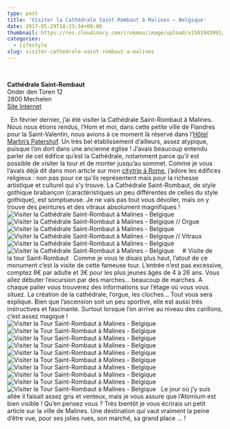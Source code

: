 ```yaml
---
type: post
title: 'Visiter la Cathédrale Saint-Rombaut à Malines – Belgique'
date: 2017-05-29T18:23:34+00:00
thumbnail: https://res.cloudinary.com/crokmou/image/upload/v1501943991/tour-saint-rombaut-malines-mechelen-flandres-belgique-crokmou-blog-cuisine-voyage-1.jpg
categories: 
  - Lifestyle
slug: visiter-cathedrale-saint-rombaut-a-malines
---
```


 

**Cathédrale Saint-Rombaut**  
Onder den Toren 12  
2800 Mechelen  
[Site Internet](https://toerisme.mechelen.be/montez-au-sommet-de-la-tour-saint-rombaut)

  En février dernier, j’ai été visiter la Cathédrale Saint-Rombaut à Malines. Nous nous étions rendus, l’Hom et moi, dans cette petite ville de Flandres pour la Saint-Valentin, nous avions à ce moment là réservé dans l’[Hôtel Martin’s Patershof](http://www.crokmou.com/2017/03/dormir-eglise-hotel-martins-patershof-a-malines-belgique). Un très bel établissement d’ailleurs, assez atypique, puisque l’on dort dans une ancienne église ! J’avais beaucoup entendu parler de cet édifice qu’est la Cathédrale, notamment parce qu’il est possible de visiter la tour et de monter jusqu’au sommet. Comme je vous l’avais déjà dit dans mon article sur mon [citytrip à Rome](https://www.crokmou.com/2017/01/citytrip-a-rome-italie), j’adore les édifices religieux : non pas pour ce qu’ils représentent mais pour la richesse artistique et culturel qui s’y trouve. La Cathédrale Saint-Rombaut, de style gothique brabançon (caractéristiques un peu différentes de celles du style gothique), est somptueuse. Je ne vais pas tout vous dévoiler, mais on y trouve des peintures et des vitraux absolument magnifiques !   ![Visiter la Cathédrale Saint-Rombaut à Malines - Belgique](http://www.crokmou.com/wp-content/uploads/2017/03/tour-saint-rombaut-malines-mechelen-flandres-belgique-crokmou-blog-cuisine-voyage-1-1.jpg "Visiter la Cathédrale Saint-Rombaut à Malines - Belgique") ![Visiter la Cathédrale Saint-Rombaut à Malines - Belgique // Orgue](http://www.crokmou.com/wp-content/uploads/2017/03/tour-saint-rombaut-malines-mechelen-flandres-belgique-crokmou-blog-cuisine-voyage-1-2.jpg "Visiter la Cathédrale Saint-Rombaut à Malines - Belgique // Orgue") ![Visiter la Cathédrale Saint-Rombaut à Malines - Belgique ](http://www.crokmou.com/wp-content/uploads/2017/03/tour-saint-rombaut-malines-mechelen-flandres-belgique-crokmou-blog-cuisine-voyage-1-3.jpg "Visiter la Cathédrale Saint-Rombaut à Malines - Belgique") ![Visiter la Cathédrale Saint-Rombaut à Malines - Belgique // Vitraux](http://www.crokmou.com/wp-content/uploads/2017/03/tour-saint-rombaut-malines-mechelen-flandres-belgique-crokmou-blog-cuisine-voyage-1-5.jpg "Visiter la Cathédrale Saint-Rombaut à Malines - Belgique // Vitraux") ![Visiter la Cathédrale Saint-Rombaut à Malines - Belgique ](http://www.crokmou.com/wp-content/uploads/2017/03/tour-saint-rombaut-malines-mechelen-flandres-belgique-crokmou-blog-cuisine-voyage-1-4.jpg "Visiter la Cathédrale Saint-Rombaut à Malines - Belgique ")![Visiter la Cathédrale Saint-Rombaut à Malines - Belgique](http://www.crokmou.com/wp-content/uploads/2017/03/tour-saint-rombaut-malines-mechelen-flandres-belgique-crokmou-blog-cuisine-voyage-1-6.jpg "Visiter la Cathédrale Saint-Rombaut à Malines - Belgique")     # Visite de la tour Saint-Rombaut   Comme je vous le disais plus haut, l’atout de ce monument c’est la visite de cette fameuse tour. L’entrée n’est pas excessive, comptez 8€ par adulte et 3€ pour les plus jeunes âgés de 4 à 26 ans. Vous allez débuter l’excursion par des marches… beaucoup de marches. A chaque palier vous trouverez des informations sur l’étage où vous vous situez. La création de la cathédrale, l’orgue, les cloches… Tout vous sera expliqué. Bien que l’ascension soit un peu sportive, elle est aussi très instructives et fascinante. Surtout lorsque l’on arrive au niveau des carillons, c’est assez magique !     ![Visiter la Tour Saint-Rombaut à Malines - Belgique](http://www.crokmou.com/wp-content/uploads/2017/03/tour-saint-rombaut-malines-mechelen-flandres-belgique-crokmou-blog-cuisine-voyage-1-7.jpg "Visiter la Tour Saint-Rombaut à Malines - Belgique") ![Visiter la Tour Saint-Rombaut à Malines - Belgique](http://www.crokmou.com/wp-content/uploads/2017/03/tour-saint-rombaut-malines-mechelen-flandres-belgique-crokmou-blog-cuisine-voyage-1-8.jpg "Visiter la Tour Saint-Rombaut à Malines - Belgique") ![Visiter la Tour Saint-Rombaut à Malines - Belgique](http://www.crokmou.com/wp-content/uploads/2017/03/tour-saint-rombaut-malines-mechelen-flandres-belgique-crokmou-blog-cuisine-voyage-1-9.jpg "Visiter la Tour Saint-Rombaut à Malines - Belgique") ![Visiter la Tour Saint-Rombaut à Malines - Belgique](http://www.crokmou.com/wp-content/uploads/2017/03/tour-saint-rombaut-malines-mechelen-flandres-belgique-crokmou-blog-cuisine-voyage-1-10.jpg "Visiter la Tour Saint-Rombaut à Malines - Belgique") ![Visiter la Tour Saint-Rombaut à Malines - Belgique](http://www.crokmou.com/wp-content/uploads/2017/03/tour-saint-rombaut-malines-mechelen-flandres-belgique-crokmou-blog-cuisine-voyage-1-12.jpg "Visiter la Tour Saint-Rombaut à Malines - Belgique") ![Visiter la Tour Saint-Rombaut à Malines - Belgique](http://www.crokmou.com/wp-content/uploads/2017/03/tour-saint-rombaut-malines-mechelen-flandres-belgique-crokmou-blog-cuisine-voyage-1-11.jpg "Visiter la Tour Saint-Rombaut à Malines - Belgique") ![Visiter la Tour Saint-Rombaut à Malines - Belgique](http://www.crokmou.com/wp-content/uploads/2017/03/tour-saint-rombaut-malines-mechelen-flandres-belgique-crokmou-blog-cuisine-voyage-1-13.jpg "Visiter la Tour Saint-Rombaut à Malines - Belgique") ![Visiter la Tour Saint-Rombaut à Malines - Belgique](http://www.crokmou.com/wp-content/uploads/2017/03/tour-saint-rombaut-malines-mechelen-flandres-belgique-crokmou-blog-cuisine-voyage-1-14.jpg "Visiter la Tour Saint-Rombaut à Malines - Belgique") ![Visiter la Tour Saint-Rombaut à Malines - Belgique](http://www.crokmou.com/wp-content/uploads/2017/03/tour-saint-rombaut-malines-mechelen-flandres-belgique-crokmou-blog-cuisine-voyage-1-16.jpg "Visiter la Tour Saint-Rombaut à Malines - Belgique")![Visiter la Tour Saint-Rombaut à Malines - Belgique](http://www.crokmou.com/wp-content/uploads/2017/03/tour-saint-rombaut-malines-mechelen-flandres-belgique-crokmou-blog-cuisine-voyage-1-15.jpg "Visiter la Tour Saint-Rombaut à Malines - Belgique")   Le jour où j’y suis allée il faisait assez gris et venteux, mais je vous assure que l’Atomium est bien visible ! Qu’en pensez vous ? Très bientôt je vous écrirais un petit article sur la ville de Malines. Une destination qui vaut vraiment la peine d’être vue, pour ses jolies rues, son marché, sa grand place … !